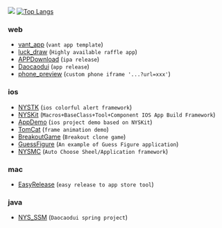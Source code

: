 [![](https://github-readme-stats.vercel.app/api?username=niyongsheng&count_private=true&show_icons=true&theme=default&hide_title=true&bg_color=0000&hide_border=true)](https://niyongsheng.github.io)   [![Top Langs](https://github-readme-stats.vercel.app/api/top-langs/?username=niyongsheng&count_private=true&layout=compact&theme=default&hide_title=true&bg_color=0000&hide_border=true)](https://niyongsheng.github.io)

### web

- [vant_app](https://niyongsheng.github.io/phone_preview.html?url=https://niyongsheng.github.io/vant_app/#/) (`vant app template`)
- [luck_draw](https://niyongsheng.github.io/luck_draw/) (`Highly available raffle app`)
- [APPDownload](https://niyongsheng.github.io/APPDownload/) (`ipa release`)
- [Daocaodui](https://niyongsheng.github.io/Daocaodui/AppDownload/) (`app release`)
- [phone_preview](https://niyongsheng.github.io/phone_preview.html) (`custom phone iframe '...?url=xxx'`)

### ios

- [NYSTK](https://github.com/niyongsheng/NYSTK) (`ios colorful alert framework`)
- [NYSKit](https://github.com/niyongsheng/NYSKit) (`Macros+BaseClass+Tool+Component IOS App Build Framework`)
- [AppDemo](https://github.com/niyongsheng/AppDemo) (`ios project demo based on NYSKit`)
- [TomCat](https://github.com/niyongsheng/TomCatGame) (`frame animation demo`)
- [BreakoutGame](https://github.com/niyongsheng/BreakoutGame) (`Breakout clone game`)
- [GuessFigure](https://github.com/niyongsheng/GuessFigureGame) (`An example of Guess Figure application`)
- [NYSMC](https://github.com/niyongsheng/NYSMC) (`Auto Choose Sheel/Application framework`)

### mac

- [EasyRelease](https://github.com/niyongsheng/EasyRelease) (`easy release to app store tool`)

### java

- [NYS_SSM](https://github.com/niyongsheng/NYS_SSM) (`Daocaodui spring project`)
